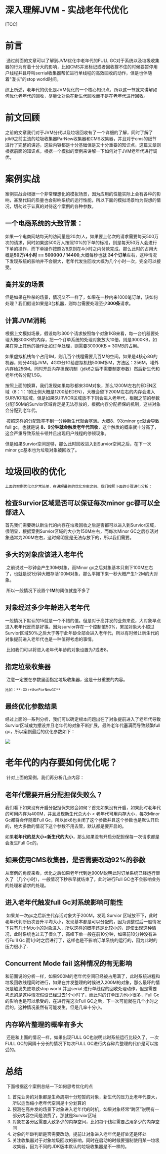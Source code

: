 # 深入理解JVM - 实战老年代优化

[TOC]



# 前言

​	通过前面的文章可以了解到JVM优化中老年代的FULL GC对于系统以及垃圾收集器的行为有着十分大的影响，比如CMS并发标记或者回收撑不住的时候要暂停用户线程并且呼叫serrial收集器帮忙进行单线程的高效回收的动作，但是也伴随着"漫长"的stop world时间。

​	综上所述，老年代的优化是JVM优化的一个核心知识点，所以这一节就来讲解如何优化老年代的回收，尽量让对象在新生代回收而不是在老年代进行回收。



# 前文回顾

​	之前的文章我们对于JVM分代以及垃圾回收有了一个详细的了解，同时了解了jdk9之前主流的垃圾收集器ParNew收集器和CMS收集器，并且对于cms的细节进行了完整的讲述，这些内容都是十分基础但是又十分重要的知识点，这篇文章则根据前面的知识点，根据一个模拟的案例来讲解一下如何对于JVM老年代进行调优。 

# 案例实战

​	案例实战会根据一个非常理想化的模拟场景，因为应用的性能实际上会有各种的影响，甚至代码的质量也会影响系统的运行性能，所以下面的模拟场景均为假想的情况，切勿过于认真的对待这个案例的各种参数。

## 一个电商系统的大致背景：

​	如果一个电商网站每天的访问量是20次/人，如果要上亿次的请求需要每天500万次的请求，同时如果这500万人按照10%的下单的标准，则是每天50万人会进行下单的操作，而下单操作按照2/8原则在4小时之内付款完成，那么此时的占用大概是**50万/4小时 == 500000 / 14400**,大概每秒也就 **34个订单**左右，这种情况下发现系统的影响并不会很大，老年代发生回收大概为几个小时一次，完全可以接受。

 

## 高并发的场景

​	但是如果在秒杀的场景，情况又不一样了，如果在一秒内来1000笔订单，该如何处理？我们假设如果是3台机器，则每台需要处理至少**300条**请求。

 

## 计算JVM消耗

​	根据上文模拟场景，假设每秒300个请求按照每个对象1KB来看，每一台机器要处理大概300KB的内存，把一个订单系统的处理对象放大10倍，则是3000KB，如果在算上其他的操作比如订单处理，则需要30000KB = 30MB的占用。

​	如果虚拟机栈每个占用1M，则几百个线程需要几百M的空间。如果是4核心8G的机器，则分4G给JVM，4G中分1G给虚拟机栈500M多M，方法区：256M，堆外内存给256M。同时开启内存担保机制（jdk6之后不需要制定参数）然后新生代和老年代各分配1.5G。

​	按照上面的换算，我们发现如果每秒都来30M对象，那么1200M左右的EDEN区域（8：1：1的比例大概是1200给EDEN），大概会留下200M左右的内存会进入SURVIOR区域，但是如果SURVIOR区域放不下则会进入老年代，根据之前的参数分配150M的Survior区域肯定是无法存放的，根据内存分配担保的机制，这些对象会分配到老年代。

​	按照这样的分配效率不到一分钟新生代就会塞满。大概8、9次minor gc就会导致full gc，也就是说 **8、9分钟就会触发老年代回收**，这个触发的概率就十分高了，这会严重导致系统卡顿并且出现用户线程的停顿现象。

​	但是如果Survior空间足够，那么此时回收进入到Survior空间之后，在下一次minor gc基本也为垃圾对象被回收了。



# 垃圾回收的优化

 	上面的案例优化也非常简单，在讲解最终的优化方案之前，我们按照下面的步骤进行分析：

## 检查Survior区域是否可以保证每次minor gc都可以全部进入

​	首先我们需要确认新生代的内存在垃圾回收之后是否都可以进入到Survior区域，很明显，根据案例Survior区域的大小为150M左右，而每次Minor GC之后存活对象通常为200M左右，这时候明显是无法存放下的，所以我们需要。



## 多大的对象应该进入老年代

​	之前说过一秒钟会产生30M对象，而Minor gc之后对象基本只剩下100M左右了，也就是说1分钟大概存活100M对象，那么平摊下来一秒大概产生1-2M的大对象。

​	所以一般情况下设置个**1M**的阈值就差不多了

 

## 对象经过多少年龄进入老年代

​	一般情况下默认的15就是一个不错的值。但是对于高并发的业务来说，大对象早点进入老年代反而是好事。因为survior存在一个控制值50%，累加对象大小超过Survior区域50%之后大于等于此年龄全部会进入老年代，所以有时候让新生代的对象提前进入老年代也是一种值得考虑的事情。

​	比如我们可以将进入老年代年龄的对象设置为7或者8。

 

## 指定垃圾收集器

​	注意一定要在参数里面指定垃圾收集器，这是十分重要的内容。

 	比如：**-XX:+UseParNewGC**



## 最终优化参数结果

​	经过上面的一系列分析，我们可以确定根本问题出在了对象提前进入了老年代导致Survior区域成为摆设并且老年代的对象不断扩展，最终老年代塞满而导致频繁full gc，所以案例最后的优化参数如下：

![](https://gitee.com/lazyTimes/imageReposity/raw/master/img/20210715230317.png)





# 老年代的内存要如何优化呢？

​	针对上面的案例，我们再分析几点内容：



## 老年代需要开启分配担保失败么？

​	我们看下如果没有开启分配担保失败会如何？首先如果没有开启，如果此时老年代的可用内存为400M，并且发现新生代总大小 < 老年代可用内存大小，每次Minor Gc都将会伴随着Full Gc，所以jdk6也关闭了这个参数并且这个参数也是默认开启的，绝大多数的情况下这个参数不用去管，默认都是要开启的。

​	如果**老年代的总大小<新生代的大小**，那么如果没有开启分配担保每一次请求都是会发生Full Gc的。

 

## 如果使用CMS收集器，是否需要改动92%的参数

​	从案例的角度来看，优化之后如果老年代到达900M说明此时订单系统已经运行很久了（几个小时），一般情况下秒杀早就结束了，此时进行Full GC也不会影响业务的处理和请求的处理。

 

## 进入老年代触发full Gc对系统影响可能性

​	如果某一次gc之后新生代存活对象大于200M，发现 Survior 区域放不下，此时老年代判断历次晋升平均大小，发现基本都是可以分配的，因为调整过后一般情况下只有几十M大小的对象进入，所以这样的概率还是比较小的，即使出现这种情况，此时系统也过去了很久了，高峰下单一般在前10分钟，如果前10分钟没有进行Fu'll Gc 而1小时之后进行了，这样也是不影响订单系统的运行的，因为此时的压力很小了.

 

## Concurrent Mode fail 这种情况的有无影响

​	和前面说的分析一样，如果900M的老年代空间已经被占用满了，此时系统进程和垃圾回收线程同时进行，如果在并发整理的时候进入200M的对象，那么最坏的情况是触发失败导致stop world 并且serial 进行单线程的回收处理动作，但是需要考虑的是这种情况假设已经过去1个小时了，而此时的订单压力也小很多，Full Gc的影响也是可以承受的，在进行完这次Full GC之后，下一次可能就在几个小时之后的，这种情况虽然有可能发生，但是几率十分小。

 

## 内存碎片整理的概率有多大

​	还是和上面的情况一样，如果出现FULL GC也说明此时系统运行比较久了，一次FULL GC的间隔十分长的情况下每次FULL GC进行内存碎片整理的代价是可以接受的。

# 总结

​	下面根据这个案例总结一下如何思考优化的点

1. 首先业务的对象都是生命周期十分短暂的对象，新生代的压力比老年代要大，所以适当缩小老年代空间是十分划算的
2. 预测在高并发的场景下对象进入老年代的时机，如果对象经常“跨区”说明有一部分内容空间是浪费了，那就是Survior区域
3. 对象在各分区需要大致多少的内存空间，比如每个线程需要占用多少的内存空间
4. 对象的年龄判断是否需要改动，提前让对象进入老年代是好处还是坏处
5. 关注收集器对于对象垃圾回收的影响，同时在启动的时候要强制使用某一垃圾收集器，因为不同的JDK版本默认的垃圾收集器是不一样的。





